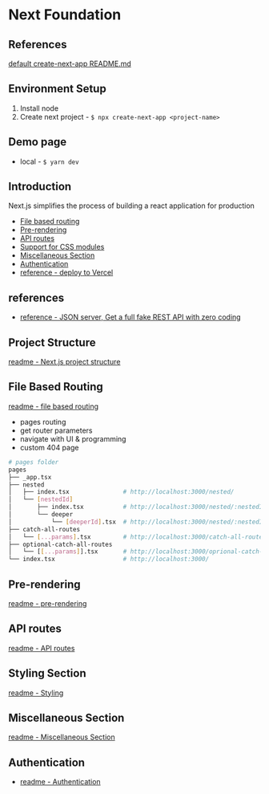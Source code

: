 # Next Foundation

## References

[default create-next-app README.md](./create-next-app-readme.md)

## Environment Setup

1. Install node
2. Create next project - `$ npx create-next-app <project-name>`

## Demo page

- local - `$ yarn dev`

## Introduction

Next.js simplifies the process of building a react application for production

- [File based routing](#file-based-routing)
- [Pre-rendering](#pre-rendering)
- [API routes](#api-routes)
- [Support for CSS modules](#styling-section)
- [Miscellaneous Section](#miscellaneous-section)
- [Authentication](#authentication)
- [reference - deploy to Vercel](https://youtu.be/KmxAH7ng8Qw)

## references

- [reference - JSON server, Get a full fake REST API with zero coding](https://github.com/typicode/json-server)

## Project Structure

[readme - Next.js project structure](./notes/project-structure.md)

## File Based Routing

[readme - file based routing](./notes/file-based-routing.md)

- pages routing
- get router parameters
- navigate with UI & programming
- custom 404 page

```sh
# pages folder
pages
├── _app.tsx
├── nested
│   ├── index.tsx               # http://localhost:3000/nested/
│   └── [nestedId]
│       ├── index.tsx           # http://localhost:3000/nested/:nestedId/
│       └── deeper
│           └── [deeperId].tsx  # http://localhost:3000/nested/:nestedId/deeper/:deeperId
├── catch-all-routes
│   └── [...params].tsx         # http://localhost:3000/catch-all-routes/*
├── optional-catch-all-routes
│   └── [[...params]].tsx       # http://localhost:3000/oprional-catch-all-routes/*
└── index.tsx                   # http://localhost:3000/
```

## Pre-rendering

[readme - pre-rendering](./notes/pre-rendering.md)

## API routes

[readme - API routes](./notes/API-routes.md)

## Styling Section

[readme - Styling](./notes/Styling.md)

## Miscellaneous Section

[readme - Miscellaneous Section](./notes/miscellaneous-section.md)

## Authentication

- [readme - Authentication](./notes/authentication.md)
